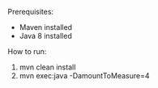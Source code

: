 Prerequisites:
- Maven installed
- Java 8 installed

How to run:
1. mvn clean install
2. mvn exec:java -DamountToMeasure=4
